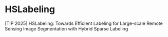 # HSLabeling
[TIP 2025] HSLabeling: Towards Efficient Labeling for Large-scale Remote Sensing Image Segmentation with Hybrid Sparse Labeling
